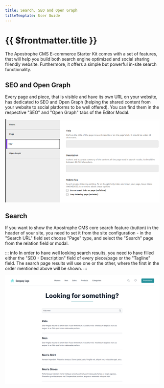 ```yaml
---
title: Search, SEO and Open Graph
titleTemplate: User Guide
---
```


# {{ $frontmatter.title }}

The Apostrophe CMS E-commerce Starter Kit comes with a set of features, that will help you build both search engine optimized and social sharing friendly website. Furthermore, it offers a simple but powerful in-site search functionality.

## SEO and Open Graph

Every page and piece, that is visible and have its own URL on your website, has dedicated to SEO and Open Graph (helping the shared content from your website to social platforms to be well offered). You can find them in the respective "SEO" and "Open Graph" tabs of the Editor Modal.

![SEO and Open Graph](../images/seo-og.png)

## Search

If you want to show the Apostrophe CMS core search feature (button) in the header of your site, you need to set it from the site configuration - in the "Search URL" field set choose "Page" type, and select the "Search" page from the relation field or modal.

::: info
In order to have well looking search results, you need to have filled either the "SEO - Description" field of every piece/page or the "Tagline" field. The search page results will use one or the other, where the first in the order mentioned above will be shown.
:::

![Search URL](../images/search.png)



